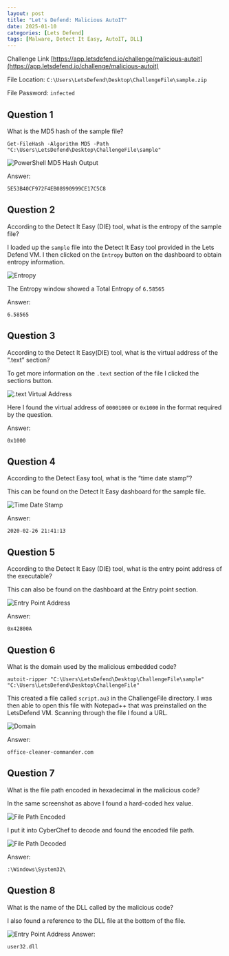 ```yaml
---
layout: post
title: "Let's Defend: Malicious AutoIT"
date: 2025-01-10
categories: [Lets Defend]
tags: [Malware, Detect It Easy, AutoIT, DLL] 
---
```


Challenge Link [https://app.letsdefend.io/challenge/malicious-autoit](https://app.letsdefend.io/challenge/malicious-autoit)

File Location: `C:\Users\LetsDefend\Desktop\ChallengeFile\sample.zip`

File Password: `infected`

## Question 1
What is the MD5 hash of the sample file?

```
Get-FileHash -Algorithm MD5 -Path "C:\Users\LetsDefend\Desktop\ChallengeFile\sample"
```

![PowerShell MD5 Hash Output](/assets/img/posts/2025-01-10-Malicious-AutoIT/image-1.png)

Answer:

`5E53B40CF972F4EB08990999CE17C5C8`

## Question 2
According to the Detect It Easy (DIE) tool, what is the entropy of the sample file?

I loaded up the `sample` file into the Detect It Easy tool provided in the Lets Defend VM. I then clicked on the `Entropy` button on the dashboard to obtain entropy information.

![Entropy](/assets/img/posts/2025-01-10-Malicious-AutoIT/image-2.png)

The Entropy window showed a Total Entropy of `6.58565`

Answer:

`6.58565`

## Question 3
According to the Detect It Easy(DIE) tool, what is the virtual address of the “.text” section?

To get more information on the `.text` section of the file I clicked the sections button.


![.text Virtual Address](/assets/img/posts/2025-01-10-Malicious-AutoIT/image-3.png)


Here I found the virtual address of `00001000` or `0x1000` in the format required by the question.

Answer:

`0x1000`

## Question 4
According to the Detect Easy tool, what is the “time date stamp”?

This can be found on the Detect It Easy dashboard for the sample file.

![Time Date Stamp](/assets/img/posts/2025-01-10-Malicious-AutoIT/image-4.png)

Answer: 

`2020-02-26 21:41:13`

## Question 5
According to the Detect It Easy (DIE) tool, what is the entry point address of the executable?

This can also be found on the dashboard at the Entry point section.
  
![Entry Point Address](/assets/img/posts/2025-01-10-Malicious-AutoIT/image-5.png)

Answer:

`0x42800A`

## Question 6
What is the domain used by the malicious embedded code?

```
autoit-ripper "C:\Users\LetsDefend\Desktop\ChallengeFile\sample" "C:\Users\LetsDefend\Desktop\ChallengeFile"
```

This created a file called `script.au3` in the ChallengeFile directory. I was then able to open this file with Notepad++ that was preinstalled on the LetsDefend VM. Scanning through the file I found a URL.

![Domain](/assets/img/posts/2025-01-10-Malicious-AutoIT/image-6.png)

Answer:

`office-cleaner-commander.com`

## Question 7
What is the file path encoded in hexadecimal in the malicious code?

In the same screenshot as above I found a hard-coded hex value.

![File Path Encoded](/assets/img/posts/2025-01-10-Malicious-AutoIT/image-7.png)

I put it into CyberChef to decode and found the encoded file path.

![File Path Decoded](/assets/img/posts/2025-01-10-Malicious-AutoIT/image-8.png)

Answer:

`:\Windows\System32\`

## Question 8
What is the name of the DLL called by the malicious code?

I also found a reference to the DLL file at the bottom of the file.

![Entry Point Address](/assets/img/posts/2025-01-10-Malicious-AutoIT/image-9.png)
Answer:

`user32.dll`